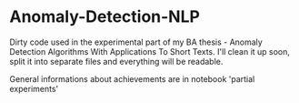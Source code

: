 # Anomaly-Detection-NLP

Dirty code used in the experimental part of my BA thesis - Anomaly Detection Algorithms With Applications To Short Texts.
I'll clean it up soon, split it into separate files and everything will be readable.

General informations about achievements are in notebook 'partial experiments'
